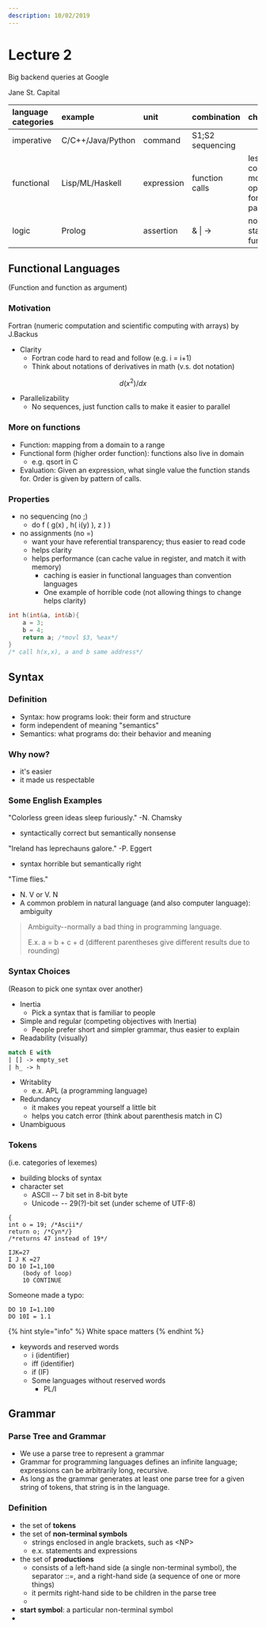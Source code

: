 ```yaml
---
description: 10/02/2019
---
```


# Lecture 2

Big backend queries at Google

Jane St. Capital



| language categories | example | unit | combination | characteristics |
| :--- | :--- | :--- | :--- | :--- |
| imperative | C/C++/Java/Python | command | S1;S2 sequencing |  |
| functional | Lisp/ML/Haskell | expression | function calls | less constraints, more opportunities for running in parallel |
| logic | Prolog | assertion | & \| -&gt; | no assignment statement, no function calls |

## Functional Languages

\(Function and function as argument\)

### Motivation 

Fortran \(numeric computation and scientific computing with arrays\) by J.Backus

* Clarity
  * Fortran code hard to read and follow \(e.g. i = i+1\)
  * Think about notations of derivatives in math \(v.s. dot notation\)

$$
d(x^2)/dx
$$

* Parallelizability 
  * No sequences, just function calls to make it easier to parallel

### More on functions

* Function: mapping from a domain to a range
* Functional form \(higher order function\): functions also live in domain
  * e.g. qsort in C
* Evaluation: Given an expression, what single value the function stands for. Order is given by pattern of calls. 

### Properties

* no sequencing \(no ;\)
  * do f \( g\(x\) , h\( i\(y\) \), z \) \)
* no assignments \(no =\)
  * want your have referential transparency; thus easier to read code
  * helps clarity
  * helps performance \(can cache value in register, and match it with memory\) 
    * caching is easier in functional languages than convention languages
    * One example of horrible code \(not allowing things to change helps clarity\)

```cpp
int h(int&a, int&b){
    a = 3;
    b = 4;
    return a; /*movl $3, %eax*/
}
/* call h(x,x), a and b same address*/
```



## Syntax

### Definition

* Syntax: how programs look: their form and structure
* form independent of meaning "semantics"
* Semantics: what programs do: their behavior and meaning

### Why now?

* it's easier
* it made us respectable

### Some English Examples

"Colorless green ideas sleep furiously." -N. Chamsky

* syntactically correct but semantically nonsense

"Ireland has leprechauns galore." -P. Eggert

* syntax horrible but semantically right

"Time flies."

* N. V or V. N
* A common problem in natural language \(and also computer language\): ambiguity 

> Ambiguity--normally a bad thing in programming language.
>
> E.x. a = b + c + d \(different parentheses give different results due to rounding\)

### Syntax Choices

\(Reason to pick one syntax over another\)

* Inertia
  * Pick a syntax that is familiar to people
* Simple and regular \(competing objectives with Inertia\)
  * People prefer short and simpler grammar, thus easier to explain
* Readability \(visually\)

```ocaml
match E with
| [] -> empty_set
| h_ -> h
```

* Writablity
  * e.x. APL \(a programming language\) 
* Redundancy
  * it makes you repeat yourself a little bit
  * helps you catch error \(think about parenthesis match in C\)
* Unambiguous 

### Tokens

\(i.e. categories of lexemes\)

* building blocks of syntax
* character set 
  * ASCII -- 7 bit set in 8-bit byte
  * Unicode -- 29\(?\)-bit set \(under scheme of UTF-8\)

```text
{ 
int o = 19; /*Ascii*/
return o; /*Cyn*/}
/*returns 47 instead of 19*/
```

```text
IJK=27
I J K =27
DO 10 I=1,100
    (body of loop)
    10 CONTINUE
```

Someone made a typo: 

```text
DO 10 I=1.100
DO 10I = 1.1
```

{% hint style="info" %}
White space matters 
{% endhint %}

* keywords and reserved words
  * i \(identifier\)
  * iff \(identifier\)
  * if \(IF\)
  * Some languages without reserved words
    * PL/I

## Grammar

### Parse Tree and Grammar

* We use a parse tree to represent a grammar
* Grammar for programming languages defines an infinite language; expressions can be arbitrarily long, recursive.
* As long as the grammar generates at least one parse tree for a given string of tokens, that string is in the language. 

### Definition

* the set of **tokens**
* the set of **non-terminal symbols**
  * strings enclosed in angle brackets, such as &lt;NP&gt;
  * e.x. statements and expressions
* the set of **productions** 
  * consists of a left-hand side \(a single non-terminal symbol\), the separator ::=, and a right-hand side \(a sequence of one or more things\)
  * it permits right-hand side to be children in the parse tree
  * 
* **start symbol**: a particular non-terminal symbol
* 
